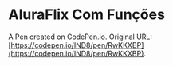 # AluraFlix Com Funções

A Pen created on CodePen.io. Original URL: [https://codepen.io/IND8/pen/RwKKXBP](https://codepen.io/IND8/pen/RwKKXBP).


